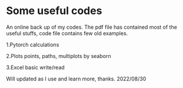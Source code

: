 # Some useful codes
An online back up of my codes.
The pdf file has contained most of the useful stuffs, code file contains few old examples.

1.Pytorch calculations

2.Plots points, paths, multiplots by seaborn

3.Excel basic write/read

Will updated as I use and learn more, thanks. 
2022/08/30

